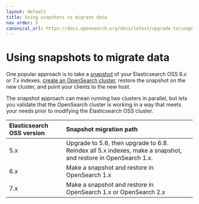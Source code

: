 ```yaml
---
layout: default
title: Using snapshots to migrate data
nav_order: 5
canonical_url: https://docs.opensearch.org/docs/latest/upgrade-to/snapshot-migrate/
---
```


# Using snapshots to migrate data

One popular approach is to take a [snapshot]({{site.url}}{{site.baseurl}}/opensearch/snapshots/snapshot-restore) of your Elasticsearch OSS 6.x or 7.x indexes, [create an OpenSearch cluster]({{site.url}}{{site.baseurl}}/opensearch/install/), restore the snapshot on the new cluster, and point your clients to the new host.

The snapshot approach can mean running two clusters in parallel, but lets you validate that the OpenSearch cluster is working in a way that meets your needs prior to modifying the Elasticsearch OSS cluster.

Elasticsearch OSS version | Snapshot migration path
:--- | :--- 
5.x | Upgrade to 5.6, then upgrade to 6.8. Reindex all 5.x indexes, make a snapshot, and restore in OpenSearch 1.x.
6.x | Make a snapshot and restore in OpenSearch 1.x
7.x | Make a snapshot and restore in OpenSearch 1.x or OpenSearch 2.x
